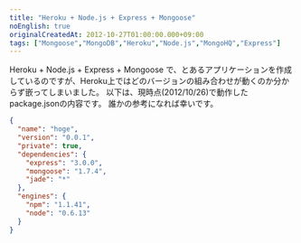 ```yaml
---
title: "Heroku + Node.js + Express + Mongoose"
noEnglish: true
originalCreatedAt: 2012-10-27T01:00:00.000+09:00
tags: ["Mongoose","MongoDB","Heroku","Node.js","MongoHQ","Express"]
---
```

Heroku + Node.js + Express + Mongoose で、とあるアプリケーションを作成しているのですが、Heroku上ではどのバージョンの組み合わせが動くのか分からず嵌ってしまいました。 以下は、現時点(2012/10/26)で動作したpackage.jsonの内容です。 誰かの参考になれば幸いです。
<!--more-->
```json
{
  "name": "hoge",
  "version": "0.0.1",
  "private": true,
  "dependencies": {
    "express": "3.0.0",
    "mongoose": "1.7.4",
    "jade": "*"
  },
  "engines": {
    "npm": "1.1.41",
    "node": "0.6.13"
  }
}
```
